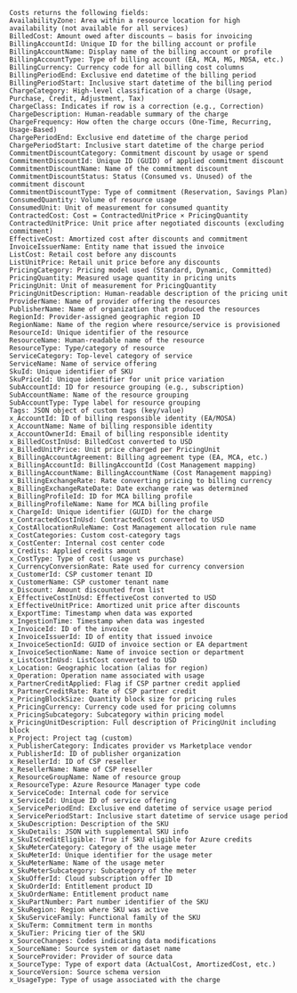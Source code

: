     Costs returns the following fields:
    AvailabilityZone: Area within a resource location for high availability (not available for all services)
    BilledCost: Amount owed after discounts — basis for invoicing
    BillingAccountId: Unique ID for the billing account or profile
    BillingAccountName: Display name of the billing account or profile
    BillingAccountType: Type of billing account (EA, MCA, MG, MOSA, etc.)
    BillingCurrency: Currency code for all billing cost columns
    BillingPeriodEnd: Exclusive end datetime of the billing period
    BillingPeriodStart: Inclusive start datetime of the billing period
    ChargeCategory: High-level classification of a charge (Usage, Purchase, Credit, Adjustment, Tax)
    ChargeClass: Indicates if row is a correction (e.g., Correction)
    ChargeDescription: Human-readable summary of the charge
    ChargeFrequency: How often the charge occurs (One-Time, Recurring, Usage-Based)
    ChargePeriodEnd: Exclusive end datetime of the charge period
    ChargePeriodStart: Inclusive start datetime of the charge period
    CommitmentDiscountCategory: Commitment discount by usage or spend
    CommitmentDiscountId: Unique ID (GUID) of applied commitment discount
    CommitmentDiscountName: Name of the commitment discount
    CommitmentDiscountStatus: Status (Consumed vs. Unused) of the commitment discount
    CommitmentDiscountType: Type of commitment (Reservation, Savings Plan)
    ConsumedQuantity: Volume of resource usage
    ConsumedUnit: Unit of measurement for consumed quantity
    ContractedCost: Cost = ContractedUnitPrice × PricingQuantity
    ContractedUnitPrice: Unit price after negotiated discounts (excluding commitment)
    EffectiveCost: Amortized cost after discounts and commitment
    InvoiceIssuerName: Entity name that issued the invoice
    ListCost: Retail cost before any discounts
    ListUnitPrice: Retail unit price before any discounts
    PricingCategory: Pricing model used (Standard, Dynamic, Committed)
    PricingQuantity: Measured usage quantity in pricing units
    PricingUnit: Unit of measurement for PricingQuantity
    PricingUnitDescription: Human-readable description of the pricing unit
    ProviderName: Name of provider offering the resources
    PublisherName: Name of organization that produced the resources
    RegionId: Provider-assigned geographic region ID
    RegionName: Name of the region where resource/service is provisioned
    ResourceId: Unique identifier of the resource
    ResourceName: Human-readable name of the resource
    ResourceType: Type/category of resource
    ServiceCategory: Top-level category of service
    ServiceName: Name of service offering
    SkuId: Unique identifier of SKU
    SkuPriceId: Unique identifier for unit price variation
    SubAccountId: ID for resource grouping (e.g., subscription)
    SubAccountName: Name of the resource grouping
    SubAccountType: Type label for resource grouping
    Tags: JSON object of custom tags (key/value)
    x_AccountId: ID of billing responsible identity (EA/MOSA)
    x_AccountName: Name of billing responsible identity
    x_AccountOwnerId: Email of billing responsible identity
    x_BilledCostInUsd: BilledCost converted to USD
    x_BilledUnitPrice: Unit price charged per PricingUnit
    x_BillingAccountAgreement: Billing agreement type (EA, MCA, etc.)
    x_BillingAccountId: BillingAccountId (Cost Management mapping)
    x_BillingAccountName: BillingAccountName (Cost Management mapping)
    x_BillingExchangeRate: Rate converting pricing to billing currency
    x_BillingExchangeRateDate: Date exchange rate was determined
    x_BillingProfileId: ID for MCA billing profile
    x_BillingProfileName: Name for MCA billing profile
    x_ChargeId: Unique identifier (GUID) for the charge
    x_ContractedCostInUsd: ContractedCost converted to USD
    x_CostAllocationRuleName: Cost Management allocation rule name
    x_CostCategories: Custom cost-category tags
    x_CostCenter: Internal cost center code
    x_Credits: Applied credits amount
    x_CostType: Type of cost (usage vs purchase)
    x_CurrencyConversionRate: Rate used for currency conversion
    x_CustomerId: CSP customer tenant ID
    x_CustomerName: CSP customer tenant name
    x_Discount: Amount discounted from list
    x_EffectiveCostInUsd: EffectiveCost converted to USD
    x_EffectiveUnitPrice: Amortized unit price after discounts
    x_ExportTime: Timestamp when data was exported
    x_IngestionTime: Timestamp when data was ingested
    x_InvoiceId: ID of the invoice
    x_InvoiceIssuerId: ID of entity that issued invoice
    x_InvoiceSectionId: GUID of invoice section or EA department
    x_InvoiceSectionName: Name of invoice section or department
    x_ListCostInUsd: ListCost converted to USD
    x_Location: Geographic location (alias for region)
    x_Operation: Operation name associated with usage
    x_PartnerCreditApplied: Flag if CSP partner credit applied
    x_PartnerCreditRate: Rate of CSP partner credit
    x_PricingBlockSize: Quantity block size for pricing rules
    x_PricingCurrency: Currency code used for pricing columns
    x_PricingSubcategory: Subcategory within pricing model
    x_PricingUnitDescription: Full description of PricingUnit including block
    x_Project: Project tag (custom)
    x_PublisherCategory: Indicates provider vs Marketplace vendor
    x_PublisherId: ID of publisher organization
    x_ResellerId: ID of CSP reseller
    x_ResellerName: Name of CSP reseller
    x_ResourceGroupName: Name of resource group
    x_ResourceType: Azure Resource Manager type code
    x_ServiceCode: Internal code for service
    x_ServiceId: Unique ID of service offering
    x_ServicePeriodEnd: Exclusive end datetime of service usage period
    x_ServicePeriodStart: Inclusive start datetime of service usage period
    x_SkuDescription: Description of the SKU
    x_SkuDetails: JSON with supplemental SKU info
    x_SkuIsCreditEligible: True if SKU eligible for Azure credits
    x_SkuMeterCategory: Category of the usage meter
    x_SkuMeterId: Unique identifier for the usage meter
    x_SkuMeterName: Name of the usage meter
    x_SkuMeterSubcategory: Subcategory of the meter
    x_SkuOfferId: Cloud subscription offer ID
    x_SkuOrderId: Entitlement product ID
    x_SkuOrderName: Entitlement product name
    x_SkuPartNumber: Part number identifier of the SKU
    x_SkuRegion: Region where SKU was active
    x_SkuServiceFamily: Functional family of the SKU
    x_SkuTerm: Commitment term in months
    x_SkuTier: Pricing tier of the SKU
    x_SourceChanges: Codes indicating data modifications
    x_SourceName: Source system or dataset name
    x_SourceProvider: Provider of source data
    x_SourceType: Type of export data (ActualCost, AmortizedCost, etc.)
    x_SourceVersion: Source schema version
    x_UsageType: Type of usage associated with the charge